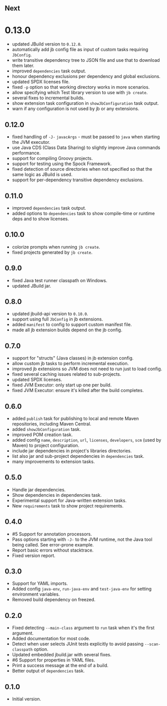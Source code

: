 ## Next

# 0.13.0

- updated JBuild version to `0.12.0`.
- automatically add jb config file as input of custom tasks requiring `JbConfig`.
- write transitive dependency tree to JSON file and use that to download them later.
- improved `dependencies` task output.
- honour dependency exclusions per dependency and global exclusions.
- updated SPDX licenses file.
- fixed `-p` option so that working directory works in more scenarios.
- allow specifying which Test library version to use with `jb create`.
- several fixes to incremental builds.
- show extension task configuration in `showJbConfiguration` task output.
- warn if any configuration is not used by jb or any extensions.

## 0.12.0

- fixed handling of `-J-` `javacArgs` - must be passed to `java` when starting the JVM executor.
- use Java CDS (Class Data Sharing) to slightly improve Java commands performance.
- support for compiling Groovy projects.
- support for testing using the Spock Framework.
- fixed detection of source directories when not specified so that the same logic as JBuild is used.
- support for per-dependency transitive dependency exclusions.

## 0.11.0

- improved `dependencies` task output.
- added options to `dependencies` task to show compile-time or runtime deps and to show licenses.

## 0.10.0

- colorize prompts when running `jb create`.
- fixed projects generated by `jb create`.

## 0.9.0

- fixed Java test runner classpath on Windows.
- updated JBuild jar.

## 0.8.0

- updated jbuild-api version to `0.10.0`.
- support using full `JbConfig` in jb extensions. 
- added `manifest` to config to support custom manifest file.
- made all jb extension builds depend on the jb config.

## 0.7.0

- support for "structs" (Java classes) in jb extension config.
- allow custom jb tasks to perform incremental execution.
- improved jb extensions so JVM does not need to run just to load config.
- fixed several caching issues related to sub-projects.
- updated SPDX licenses.
- fixed JVM Executor: only start up one per build.
- fixed JVM Executor: ensure it's killed after the build completes.

## 0.6.0

- added `publish` task for publishing to local and remote Maven repositories, including Maven Central.
- added `showJbConfiguration` task.
- improved POM creation task.
- added config `name`, `description`, `url`, `licenses`, `developers`, `scm` (used by Maven) to project configuration.
- include jar dependencies in project's libraries directories.
- list also jar and sub-project dependencies in `dependencies` task.
- many improvements to extension tasks.

## 0.5.0

- Handle jar dependencies.
- Show dependencies in dependencies task.
- Experimental support for Java-written extension tasks.
- New `requirements` task to show project requirements.

## 0.4.0

- #5 Support for annotation processors.
- Pass options starting with `-J-` to the JVM runtime, not the Java tool being called. See error-prone example.
- Report basic errors without stacktrace.
- Fixed version report.

## 0.3.0

- Support for YAML imports.
- Added config `java-env`, `run-java-env` and `test-java-env` for setting environment variables.
- Removed build dependency on freezed. 

## 0.2.0

- Fixed detecting `--main-class` argument to `run` task when it's the first argument.
- Added documentation for most code.
- Detect when user selects JUnit tests explicitly to avoid passing `--scan-classpath` option.
- Updated embedded jbuild.jar with several fixes.
- #6 Support for properties in YAML files.
- Print a success message at the end of a build.
- Better output of `dependencies` task.

## 0.1.0

- Initial version.
